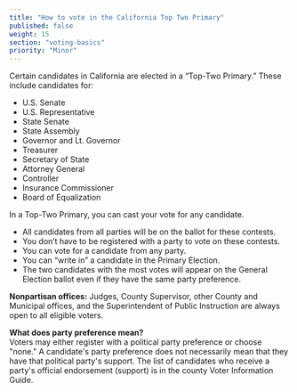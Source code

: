 ```yaml
---
title: "How to vote in the California Top Two Primary"
published: false
weight: 15
section: "voting-basics"
priority: "Minor"
---
```


Certain candidates in California are elected in a “Top-Two Primary.” These include candidates for:  
- U.S. Senate  
- U.S. Representative  
- State Senate  
- State Assembly  
- Governor and Lt. Governor  
- Treasurer  
- Secretary of State  
- Attorney General  
- Controller  
- Insurance Commissioner  
- Board of Equalization  

In a Top-Two Primary, you can cast your vote for any candidate.  
- All candidates from all parties will be on the ballot for these contests.  
- You don’t have to be registered with a party to vote on these contests.  
- You can vote for a candidate from any party.  
- You can “write in” a candidate in the Primary Election.  
- The two candidates with the most votes will appear on the General Election ballot even if they have the same party preference.  

**Nonpartisan offices:** Judges, County Supervisor, other County and Municipal offices, and the Superintendent of Public Instruction are always open to all eligible voters.  

**What does party preference mean?**  
Voters may either register with a political party preference or choose "none."
A candidate's party preference does not necessarily mean that they have that political party's support. The list of candidates who receive a party's official endorsement (support) is in the county Voter Information Guide.  
